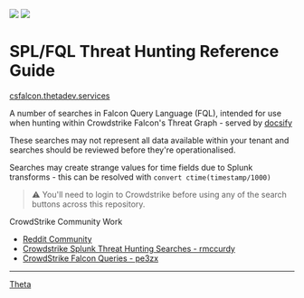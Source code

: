 ![](https://avatars0.githubusercontent.com/u/2897191?s=90&v=4) ![](https://avatars0.githubusercontent.com/u/2446477?s=70&v=4)

<!--
this resource would not have been made possible 
without the help of the crowdstrike community on reddit 
https://www.reddit.com/r/crowdstrike
-->

# SPL/FQL Threat Hunting Reference Guide

[csfalcon.thetadev.services](https://csfalcon.thetadev.services)

A number of searches in Falcon Query Language (FQL), intended for use when hunting within Crowdstrike Falcon's Threat Graph - served by [docsify](https://docsify.js.org)

These searches may not represent all data available within your tenant and searches should be reviewed before they're operationalised.

Searches may create strange values for time fields due to Splunk transforms - this can be resolved with `convert ctime(timestamp/1000)`

> ⚠️ You'll need to login to Crowdstrike before using any of the search buttons across this repository.

CrowdStrike Community Work

* [Reddit Community](https://www.reddit.com/r/crowdstrike/)
* [Crowdstrike Splunk Threat Hunting Searches - rmccurdy](https://docs.google.com/spreadsheets/d/1RTcZsRbDsjxwmKpe3FIvSKUjBk5pR2Dlzj71QTnxAK0/edit#gid=0)
* [CrowdStrike Falcon Queries - pe3zx](https://github.com/pe3zx/crowdstrike-falcon-queries)

---

<!-- [template]

## SearchTitle

> SearchNotes

    SPL-FQL-Query

<a href="HTTPURLGOESHERE">
<img border="0" alt="thetacyber-csfalcon-fqlsearch" src="assets/search.png" height="40"></a>

-->

[Theta](https://www.theta.co.nz)
